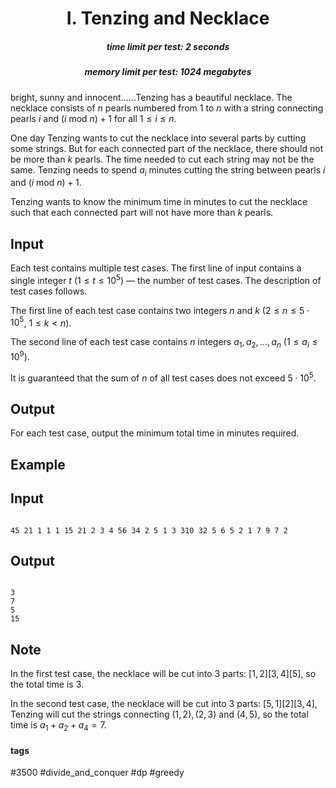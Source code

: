 <h1 style='text-align: center;'> I. Tenzing and Necklace</h1>

<h5 style='text-align: center;'>time limit per test: 2 seconds</h5>
<h5 style='text-align: center;'>memory limit per test: 1024 megabytes</h5>

bright, sunny and innocent......Tenzing has a beautiful necklace. The necklace consists of $n$ pearls numbered from $1$ to $n$ with a string connecting pearls $i$ and $(i \text{ mod } n)+1$ for all $1 \leq i \leq n$.

One day Tenzing wants to cut the necklace into several parts by cutting some strings. But for each connected part of the necklace, there should not be more than $k$ pearls. The time needed to cut each string may not be the same. Tenzing needs to spend $a_i$ minutes cutting the string between pearls $i$ and $(i \text{ mod } n)+1$.

Tenzing wants to know the minimum time in minutes to cut the necklace such that each connected part will not have more than $k$ pearls.

## Input

Each test contains multiple test cases. The first line of input contains a single integer $t$ ($1 \le t \le 10^5$) — the number of test cases. The description of test cases follows.

The first line of each test case contains two integers $n$ and $k$ ($2\leq n\leq 5\cdot 10^5$, $1\leq k <n$).

The second line of each test case contains $n$ integers $a_1,a_2,\ldots,a_n$ ($1\leq a_i\leq 10^9$).

It is guaranteed that the sum of $n$ of all test cases does not exceed $5 \cdot 10^5$.

## Output

For each test case, output the minimum total time in minutes required.

## Example

## Input


```

45 21 1 1 1 15 21 2 3 4 56 34 2 5 1 3 310 32 5 6 5 2 1 7 9 7 2
```
## Output


```

3
7
5
15

```
## Note

In the first test case, the necklace will be cut into $3$ parts: $[1,2][3,4][5]$, so the total time is $3$.

In the second test case, the necklace will be cut into $3$ parts: $[5,1][2][3,4]$, Tenzing will cut the strings connecting $(1,2), (2,3)$ and $(4,5)$, so the total time is $a_1+a_2+a_4=7$.



#### tags 

#3500 #divide_and_conquer #dp #greedy 